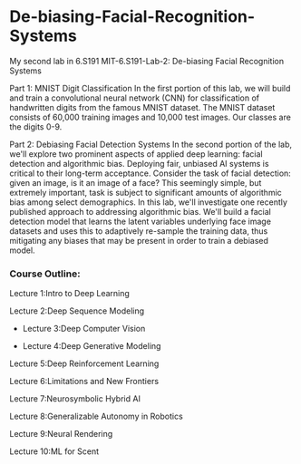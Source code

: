 # De-biasing-Facial-Recognition-Systems

My second lab in 6.S191
MIT-6.S191-Lab-2: De-biasing Facial Recognition Systems

Part 1: MNIST Digit Classification
In the first portion of this lab, we will build and train a convolutional neural network (CNN) for classification of handwritten digits from the famous MNIST dataset. The MNIST dataset consists of 60,000 training images and 10,000 test images. Our classes are the digits 0-9.


Part 2: Debiasing Facial Detection Systems
In the second portion of the lab, we'll explore two prominent aspects of applied deep learning: facial detection and algorithmic bias.
Deploying fair, unbiased AI systems is critical to their long-term acceptance. Consider the task of facial detection: given an image, is it an image of a face? This seemingly simple, but extremely important, task is subject to significant amounts of algorithmic bias among select demographics.
In this lab, we'll investigate one recently published approach to addressing algorithmic bias. We'll build a facial detection model that learns the latent variables underlying face image datasets and uses this to adaptively re-sample the training data, thus mitigating any biases that may be present in order to train a debiased model.

### Course Outline:
Lecture 1:Intro to Deep Learning

Lecture 2:Deep Sequence Modeling

- Lecture 3:Deep Computer Vision

- Lecture 4:Deep Generative Modeling

Lecture 5:Deep Reinforcement Learning

Lecture 6:Limitations and New Frontiers

Lecture 7:Neurosymbolic Hybrid AI

Lecture 8:Generalizable Autonomy in Robotics

Lecture 9:Neural Rendering

Lecture 10:ML for Scent
